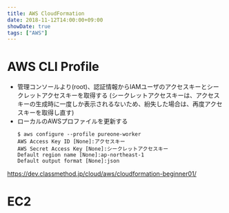 ```yaml
---
title: AWS CloudFormation
date: 2018-11-12T14:00:00+09:00
showDate: true
tags: ["AWS"]
---
```


# AWS CLI Profile
- 管理コンソールより(root)、認証情報からIAMユーザのアクセスキーとシークレットアクセスキーを取得する
  (シークレットアクセスキーは、アクセスキーの生成時に一度しか表示されるないため、紛失した場合は、再度アクセスキーを取得し直す)
- ローカルのAWSプロファイルを更新する
  ```
  $ aws configure --profile pureone-worker
  AWS Access Key ID [None]:アクセスキー
  AWS Secret Access Key [None]:シークレットアクセスキー
  Default region name [None]:ap-northeast-1
  Default output format [None]:json
  ```

https://dev.classmethod.jp/cloud/aws/cloudformation-beginner01/

# EC2

```

```
